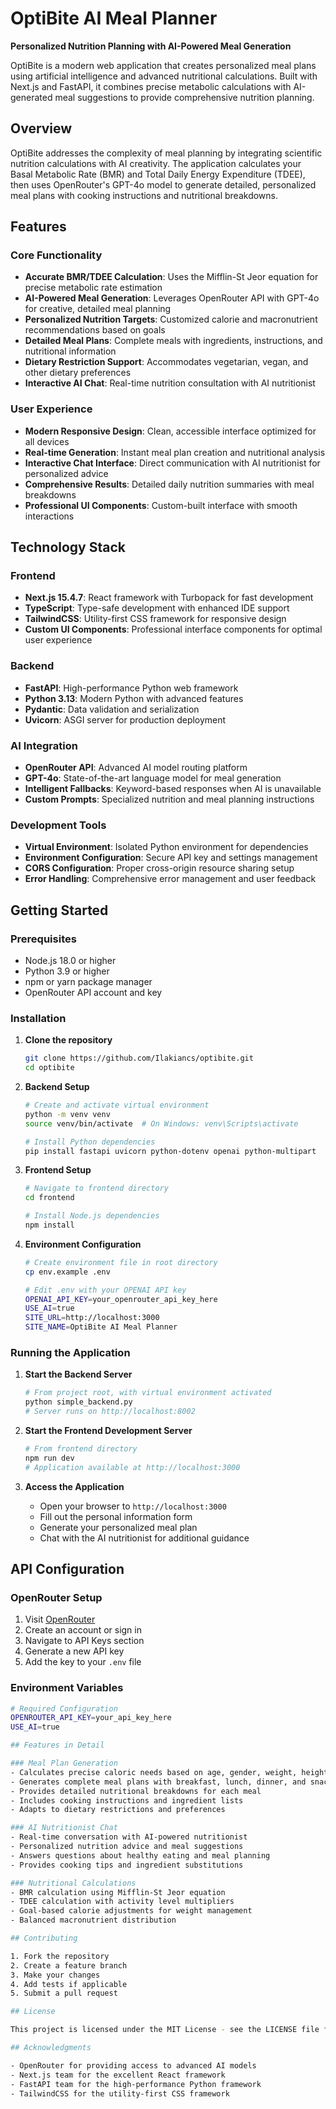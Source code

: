 # OptiBite AI Meal Planner

**Personalized Nutrition Planning with AI-Powered Meal Generation**

OptiBite is a modern web application that creates personalized meal plans using artificial intelligence and advanced nutritional calculations. Built with Next.js and FastAPI, it combines precise metabolic calculations with AI-generated meal suggestions to provide comprehensive nutrition planning.

## Overview

OptiBite addresses the complexity of meal planning by integrating scientific nutrition calculations with AI creativity. The application calculates your Basal Metabolic Rate (BMR) and Total Daily Energy Expenditure (TDEE), then uses OpenRouter's GPT-4o model to generate detailed, personalized meal plans with cooking instructions and nutritional breakdowns.

## Features

### Core Functionality
- **Accurate BMR/TDEE Calculation**: Uses the Mifflin-St Jeor equation for precise metabolic rate estimation
- **AI-Powered Meal Generation**: Leverages OpenRouter API with GPT-4o for creative, detailed meal planning
- **Personalized Nutrition Targets**: Customized calorie and macronutrient recommendations based on goals
- **Detailed Meal Plans**: Complete meals with ingredients, instructions, and nutritional information
- **Dietary Restriction Support**: Accommodates vegetarian, vegan, and other dietary preferences
- **Interactive AI Chat**: Real-time nutrition consultation with AI nutritionist

### User Experience
- **Modern Responsive Design**: Clean, accessible interface optimized for all devices
- **Real-time Generation**: Instant meal plan creation and nutritional analysis
- **Interactive Chat Interface**: Direct communication with AI nutritionist for personalized advice
- **Comprehensive Results**: Detailed daily nutrition summaries with meal breakdowns
- **Professional UI Components**: Custom-built interface with smooth interactions

## Technology Stack

### Frontend
- **Next.js 15.4.7**: React framework with Turbopack for fast development
- **TypeScript**: Type-safe development with enhanced IDE support
- **TailwindCSS**: Utility-first CSS framework for responsive design
- **Custom UI Components**: Professional interface components for optimal user experience

### Backend
- **FastAPI**: High-performance Python web framework
- **Python 3.13**: Modern Python with advanced features
- **Pydantic**: Data validation and serialization
- **Uvicorn**: ASGI server for production deployment

### AI Integration
- **OpenRouter API**: Advanced AI model routing platform
- **GPT-4o**: State-of-the-art language model for meal generation
- **Intelligent Fallbacks**: Keyword-based responses when AI is unavailable
- **Custom Prompts**: Specialized nutrition and meal planning instructions

### Development Tools
- **Virtual Environment**: Isolated Python environment for dependencies
- **Environment Configuration**: Secure API key and settings management
- **CORS Configuration**: Proper cross-origin resource sharing setup
- **Error Handling**: Comprehensive error management and user feedback

## Getting Started

### Prerequisites
- Node.js 18.0 or higher
- Python 3.9 or higher
- npm or yarn package manager
- OpenRouter API account and key

### Installation

1. **Clone the repository**
   ```bash
   git clone https://github.com/Ilakiancs/optibite.git
   cd optibite
   ```

2. **Backend Setup**
   ```bash
   # Create and activate virtual environment
   python -m venv venv
   source venv/bin/activate  # On Windows: venv\Scripts\activate
   
   # Install Python dependencies
   pip install fastapi uvicorn python-dotenv openai python-multipart
   ```

3. **Frontend Setup**
   ```bash
   # Navigate to frontend directory
   cd frontend
   
   # Install Node.js dependencies
   npm install
   ```

4. **Environment Configuration**
   ```bash
   # Create environment file in root directory
   cp env.example .env
   
   # Edit .env with your OPENAI API key
   OPENAI_API_KEY=your_openrouter_api_key_here
   USE_AI=true
   SITE_URL=http://localhost:3000
   SITE_NAME=OptiBite AI Meal Planner
   ```

### Running the Application

1. **Start the Backend Server**
   ```bash
   # From project root, with virtual environment activated
   python simple_backend.py
   # Server runs on http://localhost:8002
   ```

2. **Start the Frontend Development Server**
   ```bash
   # From frontend directory
   npm run dev
   # Application available at http://localhost:3000
   ```

3. **Access the Application**
   - Open your browser to `http://localhost:3000`
   - Fill out the personal information form
   - Generate your personalized meal plan
   - Chat with the AI nutritionist for additional guidance

## API Configuration

### OpenRouter Setup
1. Visit [OpenRouter](https://openrouter.ai/)
2. Create an account or sign in
3. Navigate to API Keys section
4. Generate a new API key
5. Add the key to your `.env` file

### Environment Variables
```bash
# Required Configuration
OPENROUTER_API_KEY=your_api_key_here
USE_AI=true

## Features in Detail

### Meal Plan Generation
- Calculates precise caloric needs based on age, gender, weight, height, and activity level
- Generates complete meal plans with breakfast, lunch, dinner, and snacks
- Provides detailed nutritional breakdowns for each meal
- Includes cooking instructions and ingredient lists
- Adapts to dietary restrictions and preferences

### AI Nutritionist Chat
- Real-time conversation with AI-powered nutritionist
- Personalized nutrition advice and meal suggestions
- Answers questions about healthy eating and meal planning
- Provides cooking tips and ingredient substitutions

### Nutritional Calculations
- BMR calculation using Mifflin-St Jeor equation
- TDEE calculation with activity level multipliers
- Goal-based calorie adjustments for weight management
- Balanced macronutrient distribution

## Contributing

1. Fork the repository
2. Create a feature branch
3. Make your changes
4. Add tests if applicable
5. Submit a pull request

## License

This project is licensed under the MIT License - see the LICENSE file for details.

## Acknowledgments

- OpenRouter for providing access to advanced AI models
- Next.js team for the excellent React framework
- FastAPI team for the high-performance Python framework
- TailwindCSS for the utility-first CSS framework
